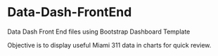 # Data-Dash-FrontEnd
Data Dash Front End files using Bootstrap Dashboard Template

Objective is to display useful Miami 311 data in charts for quick review.

